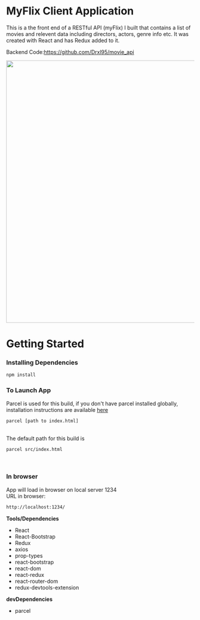 # MyFlix Client Application
This is a the front end of a RESTful API (myFlix) I built that contains a list of movies and relevent data including directors, actors, genre info etc.  It was created with React and has Redux added to it.  

Backend Code:https://github.com/Drxl95/movie_api

<img width="700px" src="img/myFlix-doc.gif">

# Getting Started

### Installing Dependencies
```sh
npm install
```


### To Launch App <br>
Parcel is used for this build, if you don't have parcel installed globally, installation instructions are available [here](https://parceljs.org/getting_started.html)<br>
```sh
parcel [path to index.html]
```
<br>
The default path for this build is<br>

```sh
parcel src/index.html
```
<br>

### In browser
App will load in browser on local server 1234<br>
URL in browser:<br>
```sh
http://localhost:1234/
```


__Tools/Dependencies__ 
 - React 
 - React-Bootstrap 
 - Redux
 - axios
 - prop-types
 - react-bootstrap
 - react-dom
 - react-redux
 - react-router-dom
 - redux-devtools-extension

 __devDependencies__
 - parcel

 
